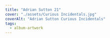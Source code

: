 ```yaml
---
title: "Adrian Sutton 21"
cover: "./assets/Curious Incidentals.jpg"
coverAlt: "Adrian Sutton Curious Incidentals"
tags:
  - album-artwork
---
```


